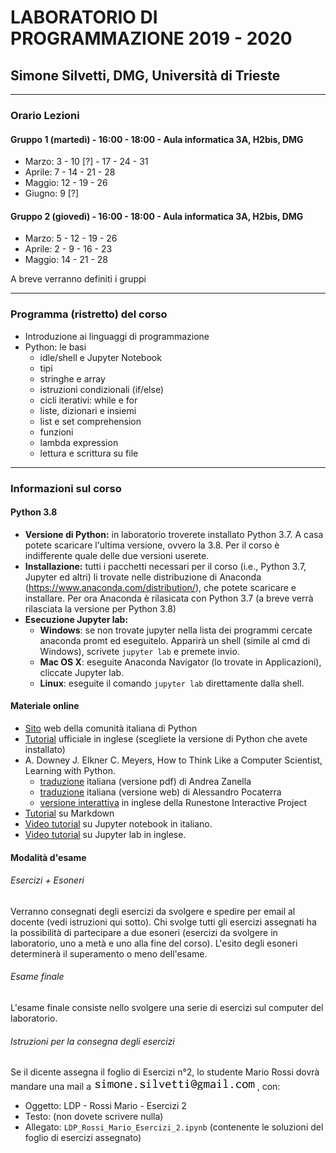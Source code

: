 # LABORATORIO DI PROGRAMMAZIONE 2019 - 2020
## Simone Silvetti, DMG, Università di Trieste
_______________________________________________________________
### Orario Lezioni
#### Gruppo 1 (martedì) - 16:00 - 18:00 - Aula informatica 3A, H2bis, DMG ###
- Marzo: 3 - 10 \[?\] - 17 - 24 - 31
- Aprile: 7 - 14 - 21 - 28
- Maggio: 12 - 19 - 26 
- Giugno: 9 \[?\] <!--  - 16 -->
#### Gruppo 2 (giovedì) - 16:00 - 18:00 - Aula informatica 3A, H2bis, DMG ###
- Marzo: 5 - 12 - 19 - 26
- Aprile: 2 - 9 - 16 - 23
- Maggio: 14 - 21 - 28 
<!-- Giugno:  4 - 11 - 18 -->

A breve verranno definiti i gruppi
_______________________________________________________________

### Programma (ristretto) del corso
- Introduzione ai linguaggi di programmazione
- Python: le basi
  - idle/shell e Jupyter Notebook
  - tipi
  - stringhe e array
  - istruzioni condizionali (if/else)
  - cicli iterativi: while e for
  - liste, dizionari e insiemi
  - list e set comprehension
  - funzioni
  - lambda expression
  - lettura e scrittura su file
_______________________________________________________________
### Informazioni sul corso
#### Python 3.8 ###
* **Versione di Python:** in laboratorio troverete installato Python 3.7. A casa potete scaricare l'ultima versione, ovvero la 3.8. Per il corso è indifferente quale delle due versioni userete.  
* **Installazione:** tutti i pacchetti necessari per il corso (i.e., Python 3.7, Jupyter ed altri) li trovate nelle distribuzione di Anaconda (https://www.anaconda.com/distribution/), che potete scaricare e installare. Per ora Anaconda è rilasicata con Python 3.7 (a breve verrà rilasciata la versione per Python 3.8)
* **Esecuzione Jupyter lab:**
    * **Windows**: se non trovate jupyter nella lista dei programmi cercate  anaconda promt ed eseguitelo. Apparirà un shell (simile al cmd di Windows), scrivete `jupyter lab` e premete invio. 
    * **Mac OS X**: eseguite Anaconda Navigator (lo trovate in Applicazioni), cliccate Jupyter lab.  
    * **Linux**: eseguite il comando `jupyter lab` direttamente dalla shell.

#### Materiale online ###
* [Sito](http://www.python.it/) web della comunità italiana di Python
* [Tutorial](https://docs.python.org/3/tutorial/index.html) ufficiale in inglese (scegliete la versione di Python che avete installato)
* A. Downey J. Elkner C. Meyers, How to Think Like a Computer Scientist, Learning with Python.
  - [traduzione](https://github.com/AllenDowney/ThinkPythonItalian) italiana (versione pdf) di Andrea Zanella
  - [traduzione](http://www.python.it/doc/Howtothink/Howtothink-html-it/index.htm) italiana (versione web) di Alessandro Pocaterra
  - [versione interattiva](http://interactivepython.org/courselib/static/thinkcspy/index.html) in inglese della Runestone Interactive Project
* [Tutorial](https://github.com/simonesilvetti/markdown_readme) su Markdown
* [Video tutorial](https://www.youtube.com/watch?v=KDA6MKh03bw) su Jupyter notebook in italiano.
* [Video tutorial](https://www.youtube.com/watch?v=7wfPqAyYADY) su Jupyter lab in inglese.

#### Modalità d'esame
###### Esercizi + Esoneri
Verranno consegnati degli esercizi da svolgere e spedire per email al docente (vedi istruzioni qui sotto). Chi svolge tutti gli esercizi assegnati ha la possibilità di partecipare a due esoneri (esercizi da svolgere in laboratorio, uno a metà e uno alla fine del corso). L'esito degli esoneri determinerà il superamento o meno dell'esame. 
###### Esame finale
L'esame finale consiste nello svolgere una serie di esercizi sul computer del laboratorio.

###### Istruzioni per la consegna degli esercizi
Se il dicente assegna il foglio di Esercizi n°2, lo studente Mario Rossi dovrà mandare una mail a <img src="https://github.com/simonesilvetti/personal/blob/master/email.png" height="20">, con: 
- Oggetto: LDP - Rossi Mario - Esercizi 2
- Testo: (non dovete scrivere nulla)
- Allegato: `LDP_Rossi_Mario_Esercizi_2.ipynb` (contenente le soluzioni del foglio di esercizi assegnato)


